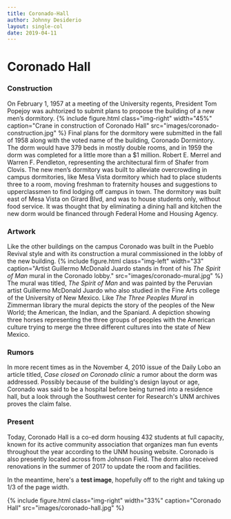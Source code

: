 ```yaml
---
title: Coronado-Hall
author: Johnny Desiderio
layout: single-col
date: 2019-04-11
---
```



# Coronado Hall

### Construction

On February 1, 1957 at a meeting of the University regents, President Tom Popejoy was auhtorized to submit plans to propose the building of a new men’s dormitory.
{% include figure.html class="img-right" width="45%" caption="Crane in construction of Coronado Hall" src="images/coronado-construction.jpg" %}
Final plans for the dormitory were submitted in the fall of 1958 along with the voted name of the building, Coronado Dormintory. The dorm would have 379 beds in mostly double rooms, and in 1959 the dorm was completed for a little more than a $1 million. Robert E. Merrel and Warren F. Pendleton, representing the architectural firm of Shafer from Clovis. The new men’s dormitory was built to alleviate overcrowding in campus dormitories, like Mesa Vista dormitory which had to place students three to a room, moving freshman to fraternity houses and suggestions to upperclassmen to find lodging off campus in town. The dormitory was built east of Mesa Vista on Girard Blvd, and was to house students only, without food service. It was thought that by eliminating a dining hall and kitchen the new dorm would be financed through Federal Home and Housing Agency. 

### Artwork
Like the other buildings on the campus Coronado was built in the Pueblo Revival style and with its construction a mural commissioned in the lobby of the new building.
{% include figure.html class="img-left" width="33" caption="Artist Guillermo McDonald Juardo stands in front of his *The Spirit of Man* mural in the Coronado lobby." src="images/coronado-mural.jpg" %}
The mural was titled, *The Spirit of Man* and was painted by the Peruvian artist Guillermo McDonald Juardo who also studied in the Fine Arts college of the University of New Mexico. Like *The Three Peoples Mural* in Zimmerman library the mural depicts the story of the peoples of the New World; the American, the Indian, and the Spaniard. A depiction showing three horses representing the three groups of peoples with the American culture trying to merge the three different cultures into the state of New Mexico.

### Rumors
In more recent times as in the November 4, 2010 issue of the Daily Lobo an article titled, *Case closed on Coronado clinic* a rumor about the dorm was addressed. Possibly because of the building's design layout or age, Coronado was said to be a hospital before being turned into a residence hall, but a look through the Southwest center for Research's UNM archives proves the claim false. 

### Present
Today, Coronado Hall is a co-ed dorm housing 432 students at full capacity, known for its active community association that organizes man fun events throughout the year according to the UNM housing website. Coronado is also presently located across from Johnson Field. The dorm also received renovations in the summer of 2017 to update the room and facilities.


In the meantime, here's a **test image**, hopefully off to the right and taking up 1/3 of the page width.

{% include figure.html class="img-right" width="33%" caption="Coronado Hall" src="images/coronado-hall.jpg" %}
